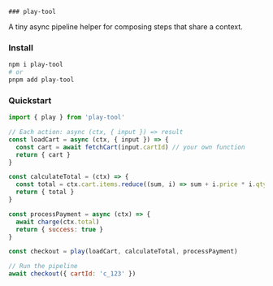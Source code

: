     ### play-tool

A tiny async pipeline helper for composing steps that share a context.

### Install

```bash
npm i play-tool
# or
pnpm add play-tool
```

### Quickstart

```js
import { play } from 'play-tool'

// Each action: async (ctx, { input }) => result
const loadCart = async (ctx, { input }) => {
  const cart = await fetchCart(input.cartId) // your own function
  return { cart }
}

const calculateTotal = (ctx) => {
  const total = ctx.cart.items.reduce((sum, i) => sum + i.price * i.qty, 0)
  return { total }
}

const processPayment = async (ctx) => {
  await charge(ctx.total)
  return { success: true }
}

const checkout = play(loadCart, calculateTotal, processPayment)

// Run the pipeline
await checkout({ cartId: 'c_123' })
```
